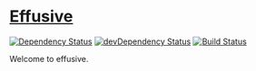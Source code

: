 # [Effusive](http://effusive.herokuapp.com)

[![Dependency Status](https://david-dm.org/creaturephil/effusive.svg)](https://david-dm.org/creaturephil/effusive)
[![devDependency Status](https://david-dm.org/creaturephil/effusive/dev-status.svg)](https://david-dm.org/creaturephil/effusive#info=devDependencies)
[![Build Status](https://travis-ci.org/CreaturePhil/effusive.svg)](https://travis-ci.org/CreaturePhil/effusive) 

Welcome to effusive.
